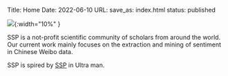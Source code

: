 Title: Home
Date: 2022-06-10
URL:
save_as: index.html
status: published



![]({static}/images/ssplogo.png){:width="10%" }

SSP is a not-profit scientific community of scholars from around the world. Our current work mainly focuses on the extraction and mining of sentiment in Chinese Weibo data.

SSP is spired by [SSP](https://ultra.fandom.com/wiki/SSP_(Something_Search_People)) in Ultra man.